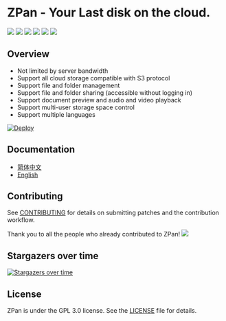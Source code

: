 ZPan - Your Last disk on the cloud. 
===================================

[![](https://github.com/saltbo/zpan/workflows/build/badge.svg)](https://github.com/saltbo/zpan/actions?query=workflow%3Abuild)
[![](https://codecov.io/gh/saltbo/zpan/branch/master/graph/badge.svg)](https://codecov.io/gh/saltbo/zpan)
[![](https://img.shields.io/github/downloads/saltbo/zpan/total.svg)](https://github.com/saltbo/zpan/releases)
[![](https://img.shields.io/docker/pulls/saltbo/zpan.svg)](https://hub.docker.com/r/saltbo/zpan)
[![](https://img.shields.io/github/v/release/saltbo/zpan.svg)](https://github.com/saltbo/zpan/releases)
[![](https://img.shields.io/github/license/saltbo/zpan.svg)](https://github.com/saltbo/zpan/blob/master/LICENSE)


## Overview
- Not limited by server bandwidth
- Support all cloud storage compatible with S3 protocol
- Support file and folder management
- Support file and folder sharing (accessible without logging in)
- Support document preview and audio and video playback
- Support multi-user storage space control
- Support multiple languages


[![Deploy](https://www.herokucdn.com/deploy/button.svg)](https://heroku.com/deploy?template=https://github.com/saltbo/zpan)


## Documentation
- [简体中文](https://zpan.space)
- [English](https://zpan.space/#/en/)


## Contributing
See [CONTRIBUTING](CONTRIBUTING.md) for details on submitting patches and the contribution workflow.

Thank you to all the people who already contributed to ZPan!
<a href="https://github.com/saltbo/zpan/graphs/contributors"><img src="https://opencollective.com/zpan/contributors.svg?width=890" /></a>

## Stargazers over time

[![Stargazers over time](https://starchart.cc/saltbo/zpan.svg)](https://starchart.cc/saltbo/zpan)

## License
ZPan is under the GPL 3.0 license. See the [LICENSE](/LICENSE) file for details.

